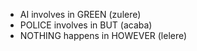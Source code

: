 - AI involves in GREEN (zulere)
- POLICE involves in BUT (acaba)
- NOTHING happens in HOWEVER (lelere)
